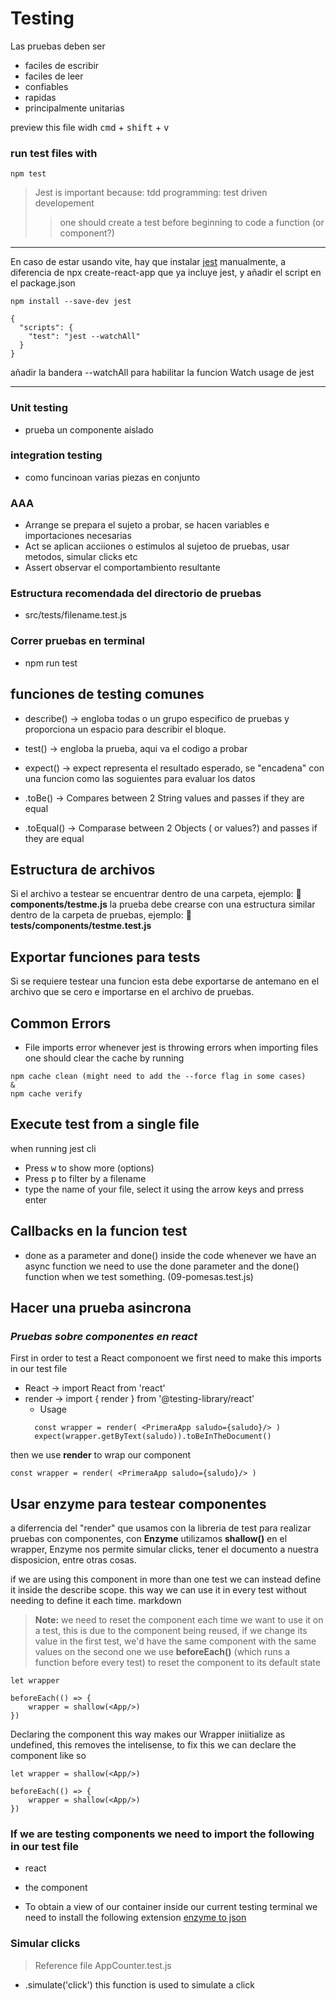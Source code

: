 
# **Testing**

Las pruebas  deben ser

- faciles de escribir
- faciles de leer
- confiables
- rapidas 
- principalmente unitarias

preview this file widh <kbd>cmd</kbd> + <kbd>shift</kbd> + <kbd>v</kbd>

### **run test files with**
```
npm test
```

> Jest  is important because: 
> tdd programming: test driven developement
>> one should create a test before beginning to code a function (or component?)
---
En caso de estar usando vite, hay que instalar [jest](https://jestjs.io/) manualmente, a diferencia de npx create-react-app que ya incluye jest, y añadir el script en el package.json

```
npm install --save-dev jest
```

```
{
  "scripts": {
    "test": "jest --watchAll"
  }
}
```
añadir la bandera --watchAll para habilitar la funcion Watch usage de jest

---

### **Unit  testing**
- prueba un componente aislado

### **integration  testing**
- como funcinoan varias piezas en conjunto

### **AAA**
- Arrange
    se prepara el sujeto a probar, se hacen variables e importaciones necesarias
- Act
    se aplican acciiones o estimulos al sujetoo de pruebas,  usar metodos, simular clicks etc
- Assert
    observar el comportambiento resultante 


### **Estructura recomendada del directorio de pruebas**
-  src/tests/filename.test.js

### **Correr pruebas en terminal**
-  npm run test


## **funciones de testing comunes**
- describe() -> engloba todas o un grupo especifico de pruebas y proporciona un espacio  para describir el bloque.

- test() -> engloba la prueba, aqui va el codigo a probar

- expect() -> expect representa el resultado esperado, se "encadena" con una funcion como las soguientes para evaluar los datos

- .toBe() -> Compares between 2 String values and passes if they are equal

- .toEqual() -> Comparase between 2 Objects ( or values?) and passes  if they are equal

## **Estructura de archivos**

Si el archivo a testear se encuentrar dentro de una carpeta, ejemplo: **📂 components/testme.js** la prueba debe crearse con una  estructura similar dentro de la carpeta de pruebas, ejemplo: **📂 tests/components/testme.test.js**

## **Exportar funciones para tests**

Si se requiere testear una funcion esta debe exportarse de antemano en el archivo que se cero e importarse en el archivo de pruebas.

## **Common Errors**

- File imports error
whenever jest is throwing errors when importing files one should  clear the cache by running
```
npm cache clean (might need to add the --force flag in some cases)
&
npm cache verify 
```

## **Execute test from a single file**
when running jest cli
- Press <kbd>w</kbd> to show more (options)
- Press <kbd>p</kbd> to filter by a filename
- type the name of your file, select it using the arrow keys and prress enter


## **Callbacks en la funcion test**
- done as a parameter and done() inside the code
  whenever we have an async function we need to use the done parameter and the 
  done() function when we test something. (09-pomesas.test.js)


## **Hacer una prueba asincrona**

### *Pruebas sobre componentes en react*
First in order to test a React componoent we first need to make this imports in our test file
- React -> import React from 'react'
- render -> import { render } from '@testing-library/react'
  - Usage 
  ```
    const wrapper = render( <PrimeraApp saludo={saludo}/> )
    expect(wrapper.getByText(saludo)).toBeInTheDocument()
  ```

then we use **render** to wrap our component

```
const wrapper = render( <PrimeraApp saludo={saludo}/> )
```

## **Usar enzyme para testear componentes**
a diferrencia del "render" que usamos con la libreria de test para realizar pruebas con componentes, con **Enzyme** utilizamos **shallow()** en el wrapper, Enzyme nos permite simular clicks, tener el documento a nuestra disposicion, entre otras cosas.

if we are using this component in more than one test we can instead define it inside the describe scope. this way we can use it in every test without needing to define it each time. markdown
>**Note:** we need to reset the component each time we want to use it on a test, this is due to the component being reused, if we change its value in the first test, we'd have the same component with the same values on the second one
we use **beforeEach()** (which runs a function before every test) to reset the component to its default state

```
let wrapper

beforeEach(() => {
    wrapper = shallow(<App/>)
})
```

Declaring the component this way makes our Wrapper iniitialize as undefined, this removes the intelisense, to fix this we can declare the component like so

```
let wrapper = shallow(<App/>)

beforeEach(() => {
    wrapper = shallow(<App/>)
})
```


### **If we are testing components we need to import the following in our test file**
- react
- the component


- To obtain a view of our container inside our current testing terminal we need to install the following extension 
[enzyme to json](https://www.npmjs.com/package/enzyme-to-json)

### **Simular clicks** 
>Reference file AppCounter.test.js

- .simulate('click') this function is used to simulate a click